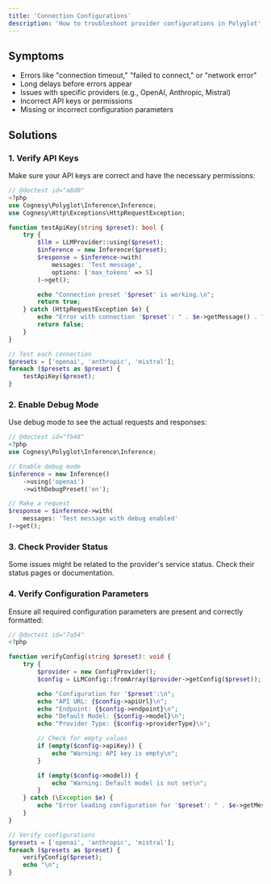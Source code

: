 ```yaml
---
title: 'Connection Configurations'
description: 'How to troubleshoot provider configurations in Polyglot'
---
```


## Symptoms

- Errors like "connection timeout," "failed to connect," or "network error"
- Long delays before errors appear
- Issues with specific providers (e.g., OpenAI, Anthropic, Mistral)
- Incorrect API keys or permissions
- Missing or incorrect configuration parameters


## Solutions

### 1. Verify API Keys

Make sure your API keys are correct and have the necessary permissions:

```php
// @doctest id="a8d0"
<?php
use Cognesy\Polyglot\Inference\Inference;
use Cognesy\Http\Exceptions\HttpRequestException;

function testApiKey(string $preset): bool {
    try {
        $llm = LLMProvider::using($preset);
        $inference = new Inference($preset);
        $response = $inference->with(
            messages: 'Test message',
            options: ['max_tokens' => 5]
        )->get();

        echo "Connection preset '$preset' is working.\n";
        return true;
    } catch (HttpRequestException $e) {
        echo "Error with connection '$preset': " . $e->getMessage() . "\n";
        return false;
    }
}

// Test each connection
$presets = ['openai', 'anthropic', 'mistral'];
foreach ($presets as $preset) {
    testApiKey($preset);
}
```


### 2. Enable Debug Mode

Use debug mode to see the actual requests and responses:

```php
// @doctest id="fb48"
<?php
use Cognesy\Polyglot\Inference\Inference;

// Enable debug mode
$inference = new Inference()
    ->using('openai')
    ->withDebugPreset('on');

// Make a request
$response = $inference->with(
    messages: 'Test message with debug enabled'
)->get();
```



### 3. Check Provider Status

Some issues might be related to the provider's service status. Check their status pages or documentation.



### 4. Verify Configuration Parameters

Ensure all required configuration parameters are present and correctly formatted:

```php
// @doctest id="7a54"
<?php

function verifyConfig(string $preset): void {
    try {
        $provider = new ConfigProvider();
        $config = LLMConfig::fromArray($provider->getConfig($preset));

        echo "Configuration for '$preset':\n";
        echo "API URL: {$config->apiUrl}\n";
        echo "Endpoint: {$config->endpoint}\n";
        echo "Default Model: {$config->model}\n";
        echo "Provider Type: {$config->providerType}\n";

        // Check for empty values
        if (empty($config->apiKey)) {
            echo "Warning: API key is empty\n";
        }

        if (empty($config->model)) {
            echo "Warning: Default model is not set\n";
        }
    } catch (\Exception $e) {
        echo "Error loading configuration for '$preset': " . $e->getMessage() . "\n";
    }
}

// Verify configurations
$presets = ['openai', 'anthropic', 'mistral'];
foreach ($presets as $preset) {
    verifyConfig($preset);
    echo "\n";
}
```
